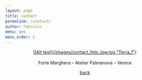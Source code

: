 ```yaml
---
layout: page
title: contact
permalink: /contact/
author: Fabrizio
menu: yes
menu_order: 2
---
```


<header class="post-header">

<a href= "http://www.eventiartevenezia.com/" target="blank">
![Alt text](/images/contact_foto_low.jpg "Terra_1")
</a>
<br>
<br>
Forte Marghera – Atelier Palmanova – Venice
<br>

<a href="http://materiaterza.com">back</a>
